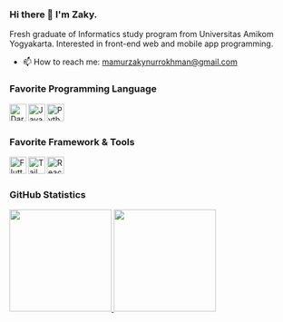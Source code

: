 ### Hi there 👋 I'm Zaky.

Fresh graduate of Informatics study program from Universitas Amikom Yogyakarta. Interested in front-end web and mobile app programming.

- 📫 How to reach me: mamurzakynurrokhman@gmail.com

### Favorite Programming Language

<a href='https://dart.dev/'>
    <img align='left' alt='Dart' title='Dart' width='30px' src='https://upload.wikimedia.org/wikipedia/commons/c/c6/Dart_logo.png'/>
</a>
<a href='https://www.javascript.com/'>
    <img align='left' alt='JavaScript' title='JavaScript' width='30px' src='https://upload.wikimedia.org/wikipedia/commons/6/6a/JavaScript-logo.png'/>
</a>
<a href='https://www.python.org/'>
    <img align='left' alt='Python' title='Python' width='30px' src='https://upload.wikimedia.org/wikipedia/commons/thumb/c/c3/Python-logo-notext.svg/1869px-Python-logo-notext.svg.png'/>
</a>

<br>
<br>

### Favorite Framework & Tools

<a href='https://flutter.dev/'>
    <img align='left' alt='Flutter' title='Flutter' width='30px' src='https://cdn-images-1.medium.com/max/1200/1*5-aoK8IBmXve5whBQM90GA.png' />
</a>
<a href='https://tailwindcss.com/'>
    <img align='left' alt='Tailwind CSS' title='Tailwind CSS' width='30px' src='https://upload.wikimedia.org/wikipedia/commons/thumb/d/d5/Tailwind_CSS_Logo.svg/2048px-Tailwind_CSS_Logo.svg.png' />
</a>
<a href='https://reactjs.org/'>
    <img align='left' alt='ReactJS' title='ReactJS' width='30px' src='https://upload.wikimedia.org/wikipedia/commons/thumb/a/a7/React-icon.svg/1200px-React-icon.svg.png' />
</a>

<br>
<br>

### GitHub Statistics

<p align="left">
<a href="https://github.com/zakymzn">
  <img height="180em" src="https://github-readme-stats-eight-theta.vercel.app/api?username=zakymzn&show_icons=true&theme=algolia&include_all_commits=true&count_private=true"/>
  <img height="180em" src="https://github-readme-stats-eight-theta.vercel.app/api/top-langs/?username=zakymzn&layout=compact&langs_count=8&theme=algolia"/>
</a>
</p>
